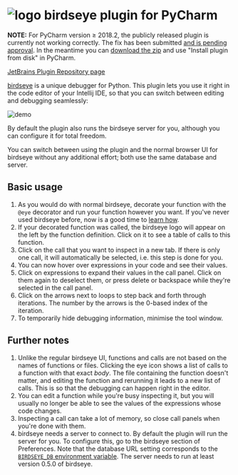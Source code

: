 # ![logo](https://i.imgur.com/i7uaJDO.png) birdseye plugin for PyCharm

**NOTE:** For PyCharm version ≥ 2018.2, the publicly released plugin is currently not working correctly. The fix has been submitted [and is pending approval](https://plugins.jetbrains.com/plugin/10917-birdseye/update/49974). In the meantime you can [download the zip](https://github.com/alexmojaki/birdseye-pycharm/blob/master/birdseye-pycharm.zip) and use "Install plugin from disk" in PyCharm.

[JetBrains Plugin Repository page](https://plugins.jetbrains.com/plugin/10917-birdseye)

[birdseye](https://github.com/alexmojaki/birdseye) is a unique debugger for Python. This plugin lets you use it right in the code editor of your Intellij IDE, so that you can switch between editing and debugging seamlessly:

![demo](https://i.imgur.com/xJQzXWe.gif)

By default the plugin also runs the birdseye server for you, although you can configure it for total freedom.

You can switch between using the plugin and the normal browser UI for birdseye without any additional effort; both use the same database and server.

## Basic usage

1. As you would do with normal birdseye, decorate your function with the `@eye` decorator and run your function however you want. If you've never used birdseye before, now is a good time to [learn how](https://github.com/alexmojaki/birdseye#installation).
2. If your decorated function was called, the birdseye logo will appear on the left by the function definition. Click on it to see a table of calls to this function.
3. Click on the call that you want to inspect in a new tab. If there is only one call, it will automatically be selected, i.e. this step is done for you.
4. You can now hover over expressions in your code and see their values.
5. Click on expressions to expand their values in the call panel. Click on them again to deselect them, or press delete or backspace while they're selected in the call panel.
6. Click on the arrows next to loops to step back and forth through iterations. The number by the arrows is the 0-based index of the iteration.
7. To temporarily hide debugging information, minimise the tool window.

## Further notes

1. Unlike the regular birdseye UI, functions and calls are not based on the names of functions or files. Clicking the eye icon shows a list of calls to a function with that exact *body*. The file containing the function doesn't matter, and editing the function and rerunning it leads to a new list of calls. This is so that the debugging can happen right in the editor.
2. You can edit a function while you're busy inspecting it, but you will usually no longer be able to see the values of the expressions whose code changes.
3. Inspecting a call can take a lot of memory, so close call panels when you're done with them.
4. birdseye needs a server to connect to. By default the plugin will run the server for you. To configure this, go to the birdseye section of Preferences. Note that the database URL setting corresponds to the [`BIRDSEYE_DB` environment variable](https://github.com/alexmojaki/birdseye#configuration). The server needs to run at least version 0.5.0 of birdseye.
